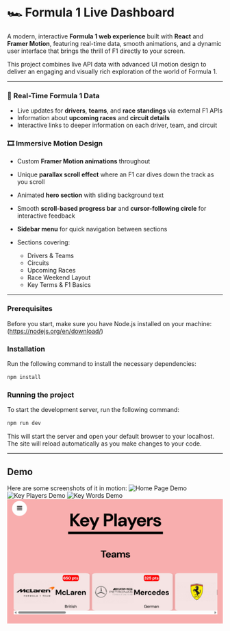 # 🏎️ Formula 1 Live Dashboard

A modern, interactive **Formula 1 web experience** built with **React** and **Framer Motion**, featuring real-time data, smooth animations, and a dynamic user interface that brings the thrill of F1 directly to your screen.

This project combines live API data with advanced UI motion design to deliver an engaging and visually rich exploration of the world of Formula 1.

---

### 🏁 Real-Time Formula 1 Data

- Live updates for **drivers**, **teams**, and **race standings** via external F1 APIs
- Information about **upcoming races** and **circuit details**
- Interactive links to deeper information on each driver, team, and circuit

### 🎞️ Immersive Motion Design

- Custom **Framer Motion animations** throughout
- Unique **parallax scroll effect** where an F1 car dives down the track as you scroll
- Animated **hero section** with sliding background text
- Smooth **scroll-based progress bar** and **cursor-following circle** for interactive feedback
- **Sidebar menu** for quick navigation between sections

- Sections covering:
  - Drivers & Teams
  - Circuits
  - Upcoming Races
  - Race Weekend Layout
  - Key Terms & F1 Basics

---

### Prerequisites

Before you start, make sure you have Node.js installed on your machine: (https://nodejs.org/en/download/)

### Installation

Run the following command to install the necessary dependencies:

```bash
npm install
```

### Running the project

To start the development server, run the following command:

```bash
npm run dev
```

This will start the server and open your default browser to your localhost. The site will reload automatically as you make changes to your code.

---

## Demo

Here are some screenshots of it in motion:
![Home Page Demo](public/home_Page.gif)
![Key Players Demo](public/key_players.gif)
![Key Words Demo](public/key_words.gif)
![Dide Bar Navigation Demo](public/side_bar.gif)
